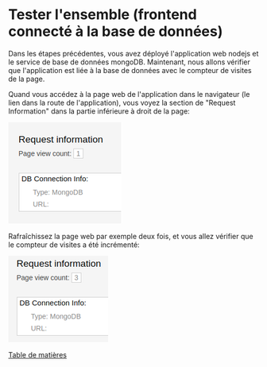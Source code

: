 # Tester l'ensemble (frontend connecté à la base de données)

Dans les étapes précédentes, vous avez déployé l'application web nodejs et le service de base de données mongoDB.
Maintenant, nous allons vérifier que l'application est liée à la base de données avec le compteur de visites de la page.

Quand vous accédez à la page web de l'application dans le navigateur (le lien dans la route de l'application), vous voyez la section de "Request Information" dans la partie inférieure à droit de la page:

![ocp-nodejs-ui-avec-bd](images/ocp-deployed-nodejs-ui-page-view-count-with-db-cropped.png)

Rafraîchissez la page web par exemple deux fois, et vous allez vérifier que le compteur de visites a été incrémenté:

![ocp-nodejs-ui-avec-bd-visited](images/ocp-deployed-nodejs-ui-page-view-count-with-db-revisited-cropped.png)

[Table de matières](README.md)